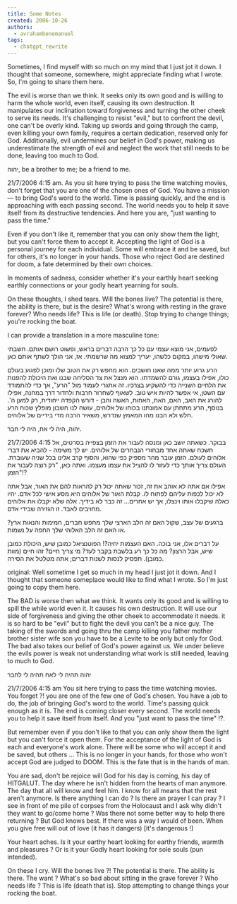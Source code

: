 ```yaml
---
title: Some Notes
created: 2006-10-26
authors:
  - avrahambenemanuel
tags:
  - chatgpt_rewrite
---
```

  
Sometimes, I find myself with so much on my mind that I just jot it down. I thought that someone, somewhere, might appreciate finding what I wrote. So, I'm going to share them here.

The evil is worse than we think. It seeks only its own good and is willing to harm the whole world, even itself, causing its own destruction. It manipulates our inclination toward forgiveness and turning the other cheek to serve its needs. It's challenging to resist "evil," but to confront the devil, one can't be overly kind. Taking up swords and going through the camp, even killing your own family, requires a certain dedication, reserved only for God. Additionally, evil undermines our belief in God's power, making us underestimate the strength of evil and neglect the work that still needs to be done, leaving too much to God.

יהוה, be a brother to me; be a friend to me.

<date year=2006 day=21 month=7>21/7/2006</date> 4:15 am. As you sit here trying to pass the time watching movies, don't forget that you are one of the chosen ones of God. You have a mission — to bring God's word to the world. Time is passing quickly, and the end is approaching with each passing second. The world needs you to help it save itself from its destructive tendencies. And here you are, "just wanting to pass the time."

Even if you don't like it, remember that you can only show them the light, but you can't force them to accept it. Accepting the light of God is a personal journey for each individual. Some will embrace it and be saved, but for others, it's no longer in your hands. Those who reject God are destined for doom, a fate determined by their own choices.

In moments of sadness, consider whether it's your earthly heart seeking earthly connections or your godly heart yearning for souls.

On these thoughts, I shed tears. Will the bones live? The potential is there, the ability is there, but is the desire? What's wrong with resting in the grave forever? Who needs life? This is life (or death). Stop trying to change things; you're rocking the boat.

I can provide a translation in a more masculine tone:

לפעמים, אני מוצא עצמי עם כל כך הרבה דברים בראש, ופשוט רושם אותם. חשבתי שאולי מישהו, במקום כלשהו, יעריך למצוא מה שרשמתי. אז, אני הולך לשתף אותם כאן.

הרע גרוע יותר ממה שאנו חושבים. הוא מחפש רק את הטוב שלו ומוכן לפגוע בעולם כולו, אפילו בעצמו, גורם להשמדתו. הוא מנצל את צד הסליחה שבנו ואת היכולת להפנות את הלחיים השנייה כדי להשקיע בצרכיו. זה אתגרי לעמוד מול "הרע", אך כדי להתמודד עם השטן, אי אפשר להיות איש טוב. לשאוף לשחרור חרבות ולחדור דרך במחנה, אפילו להורג את האב, האם, האח, האחות, האשה והבן - דורש הקפדה ייחודית, רק למען ה'. בנוסף, הרע מתחתן עם אמונתנו בכוחו של אלוהים, עושה לנו חשבון מופלץ שכוח הרע חלש ולא הבנו מהו המאמץ שנדרש, משאיר הרבה מדי בידיים של אלוהים.

יהוה, היה לי אח, היה לי חבר.

<date year=2006 day=21 month=7>21/7/2006</date> 4:15 בבוקר. כשאתה יושב כאן ומנסה לעבור את הזמן בצפייה בסרטים, אל תשכח שאתה אחד מבחורי הנבחרים של אלוהים. יש לך משימה - להביא את דברי אלוהים לעולם. הזמן עובר מהר מספיק כפי שהוא, והסוף קרב אלינו בכל שניה שעוברת. העולם צריך אותך כדי לעזור לו להציל את עצמו מעצמו. ואתה כאן, "רק רוצה לעבור את הזמן"!?

אפילו אם אתה לא אוהב את זה, זכור שאתה יכול רק להראות להם את האור, אבל אתה לא יכול לכפות עליהם לפתוח לו. קבלת האור של אלוהים היא מסע אישי לכל אדם. יהיו כאלה שיקבלו אותו וינצלו, אך יש אחרים... זה כבר לא בידיך. אלה שלא יקבלו את אלוהים מחויבים לאבד. זו הגזירה שבידי אדם.

ברגעים של עצב, שקול האם זה הלב הארצי שלך מחפש חברים, חמימות והנאות ארץ? או האם זה הלב האלוהי שלך החפה על נשמות.

על דברים אלו, אני בוכה. האם העצמות יחיה?! הפוטנציאל כמובן שיש, היכולת כמובן שיש, אבל הרצון? מה כל כך רע בלשבת בקבר לעד? מי צריך חיים? זהו חיים (מוות כמובן). תפסיק לנסות לשנות דברים; אתה מטלטל את הסירה.

original:
Well sometime I get so much in my head I just jot it down. And I thought that someone someplace would like to find what I wrote. So I'm just going to copy them here.

The BAD is worse then what we think. It wants only its good and is willing to spill the while world even it. It causes his own destruction. It will use our side of forgiveness and giving the other cheek to accommodate it needs. it is so hard to be "evil" but to fight the devil you can't be a nice guy. The taking of the swords and going thru the camp killing you father mother brother sister wife son you have to be a Levite to be only but only for God. The bad also takes our belief of God's power against us. We under believe the evils power is weak not understanding what work is still needed, leaving to much to God.

יהוה תהיה לי לאח תהיה לי לחבר

<date year=2006 day=21 month=7>21/7/2006</date> 4:15 am You sit here trying to pass the time watching movies. You forget ?! you are one of the few one of God's chosen. You have a job to do, the job of bringing God's word to the world. Time's passing quick enough as it is. The end is coming closer every second. The world needs you to help it save itself from itself. And you "just want to pass the time" !?.

But remember even if you don't like to that you can only show them the light but you can't force it open them. For the acceptance of the light of God is each and everyone's work alone. There will be some who will accept it and be saved, but others ... This is no longer in your hands, for those who won't accept God are judged to DOOM. This is the fate that is in the hands of man.

You are sad, don't be rejoice will God for his day is coming, his day of HITGALUT. The day where he isn't hidden from the hearts of man anymore. The day that all will know and feel him. I know for all means that the rest aren't anymore. Is there anything I can do ? Is there an prayer I can pray ? I see in front of me pile of corpses from the Holocaust and I ask why didn't they want to go/come home ? Was there not some better way to help there returning ? But God knows best. If there was a way I would of been. When you give free will out of love (it has it dangers) \[it's dangerous !\]

Your heart aches. Is it your earthy heart looking for earthy friends, warmth and pleasures ? Or is it your Godly heart looking for sole souls (pun intended).

On these I cry. Will the bones live ?! The potential is there. The ability is there. The want ? What's so bad about sitting in the grave forever ? Who needs life ? This is life (death that is). Stop attempting to change things your rocking the boat.
